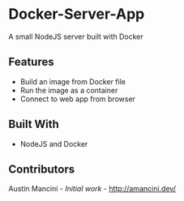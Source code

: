 # Docker-Server-App
A small NodeJS server built with Docker

## Features
- Build an image from Docker file
- Run the image as a container
- Connect to web app from browser

## Built With
*   NodeJS and Docker

## Contributors
Austin Mancini - *Initial work* - http://amancini.dev/
